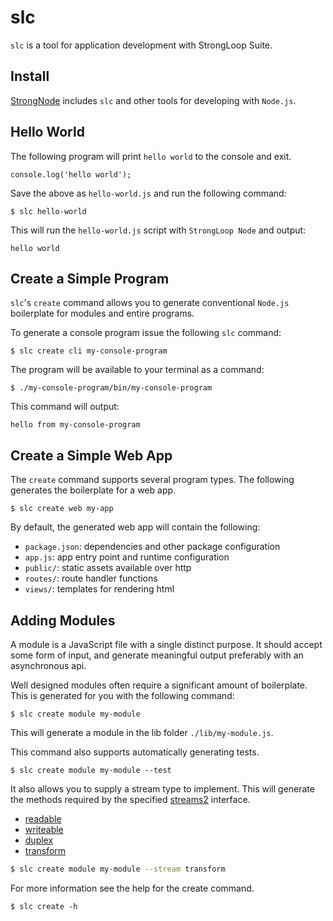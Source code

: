 # slc

`slc` is a tool for application development with StrongLoop Suite.

## Install

[StrongNode](http://strongloop.com/products#downloads) includes `slc` and other
tools for developing with `Node.js`.

## Hello World

The following program will print `hello world` to the console and exit.

    console.log('hello world');
    
Save the above as `hello-world.js` and run the following command:

    $ slc hello-world
    
This will run the `hello-world.js` script with `StrongLoop Node` and output:

    hello world
    
## Create a Simple Program

`slc`'s `create` command allows you to generate conventional `Node.js`
boilerplate for modules and entire programs.

To generate a console program issue the following `slc` command:

    $ slc create cli my-console-program

The program will be available to your terminal as a command:

    $ ./my-console-program/bin/my-console-program

This command will output:

    hello from my-console-program

## Create a Simple Web App

The `create` command supports several program types. The following generates
the boilerplate for a web app.

    $ slc create web my-app
    
By default, the generated web app will contain the following:

- `package.json`: dependencies and other package configuration
- `app.js`: app entry point and runtime configuration
- `public/`: static assets available over http
- `routes/`: route handler functions
- `views/`: templates for rendering html
 
## Adding Modules

A module is a JavaScript file with a single distinct purpose. It should
accept some form of input, and generate meaningful output preferably with an
asynchronous api.

Well designed modules often require a significant amount of boilerplate. This
is generated for you with the following command:
    
    $ slc create module my-module
    
This will generate a module in the lib folder `./lib/my-module.js`.

This command also supports automatically generating tests.

    $ slc create module my-module --test

It also allows you to supply a stream type to implement. This will generate the
methods required by the specified [streams2](http://nodejs.org/api/stream.html)
interface.

 - [readable](http://nodejs.org/api/stream.html#stream_class_stream_readable)
 - [writeable](http://nodejs.org/api/stream.html#stream_class_stream_writable)
 - [duplex](http://nodejs.org/api/stream.html#stream_class_stream_duplex)
 - [transform](http://nodejs.org/api/stream.html#stream_class_stream_transform)

```sh
$ slc create module my-module --stream transform
```

For more information see the help for the create command.

    $ slc create -h


